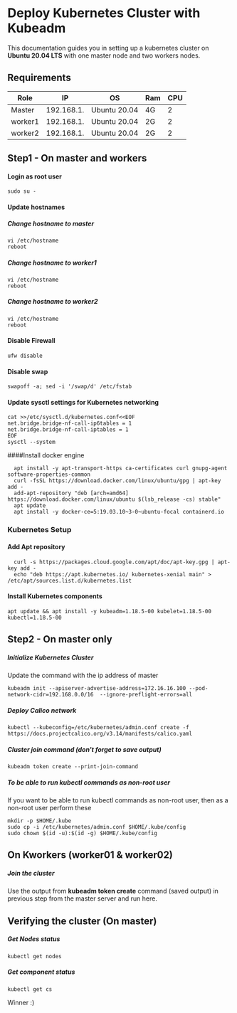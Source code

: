 # Deploy Kubernetes Cluster with Kubeadm  
This documentation guides you in setting up a kubernetes cluster on __Ubuntu 20.04 LTS__ with one master node and two workers nodes.

## Requirements
| Role | IP | OS | Ram  | CPU |
| --- | --- | --- | --- | --- |
| Master | 192.168.1. | Ubuntu 20.04 | 4G | 2 |
| worker1 | 192.168.1. | Ubuntu 20.04 | 2G | 2 |
| worker2 | 192.168.1. | Ubuntu 20.04 | 2G | 2 |

## Step1 - On master and workers
#### Login as root user 
```
sudo su -
```
#### Update hostnames
##### Change hostname to master
```
vi /etc/hostname
reboot
```
##### Change hostname to worker1
```
vi /etc/hostname
reboot
```
##### Change hostname to worker2
```
vi /etc/hostname
reboot
```
 


#### Disable Firewall 
```
ufw disable
```
#### Disable swap 
```
swapoff -a; sed -i '/swap/d' /etc/fstab
```
#### Update sysctl settings for Kubernetes networking
```
cat >>/etc/sysctl.d/kubernetes.conf<<EOF
net.bridge.bridge-nf-call-ip6tables = 1
net.bridge.bridge-nf-call-iptables = 1
EOF
sysctl --system
```
####Install docker engine
```
  apt install -y apt-transport-https ca-certificates curl gnupg-agent software-properties-common
  curl -fsSL https://download.docker.com/linux/ubuntu/gpg | apt-key add -
  add-apt-repository "deb [arch=amd64] https://download.docker.com/linux/ubuntu $(lsb_release -cs) stable"
  apt update
  apt install -y docker-ce=5:19.03.10~3-0~ubuntu-focal containerd.io
```
### Kubernetes Setup
#### Add Apt repository
```
  curl -s https://packages.cloud.google.com/apt/doc/apt-key.gpg | apt-key add -
  echo "deb https://apt.kubernetes.io/ kubernetes-xenial main" > /etc/apt/sources.list.d/kubernetes.list
```
#### Install Kubernetes components
```
apt update && apt install -y kubeadm=1.18.5-00 kubelet=1.18.5-00 kubectl=1.18.5-00
```
## Step2 - On master only
##### Initialize Kubernetes Cluster
Update the command with the ip address of master
```
kubeadm init --apiserver-advertise-address=172.16.16.100 --pod-network-cidr=192.168.0.0/16  --ignore-preflight-errors=all
```
##### Deploy Calico network
```
kubectl --kubeconfig=/etc/kubernetes/admin.conf create -f https://docs.projectcalico.org/v3.14/manifests/calico.yaml
```

##### Cluster join command (don't forget to save output)
```
kubeadm token create --print-join-command
```
##### To be able to run kubectl commands as non-root user
If you want to be able to run kubectl commands as non-root user, then as a non-root user perform these
```
mkdir -p $HOME/.kube
sudo cp -i /etc/kubernetes/admin.conf $HOME/.kube/config
sudo chown $(id -u):$(id -g) $HOME/.kube/config
```
## On Kworkers (worker01 & worker02)
##### Join the cluster
Use the output from __kubeadm token create__  command (saved output) in previous step from the master server and run here.

## Verifying the cluster (On master)
##### Get Nodes status
```
kubectl get nodes
```
##### Get component status
```
kubectl get cs
```
Winner :)
